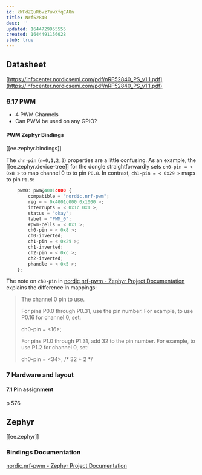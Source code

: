 ```yaml
---
id: kWFdZQuRbvz7uwXfqCA8n
title: Nrf52840
desc: ''
updated: 1644729955555
created: 1644491156028
stub: true
---
```



## Datasheet

[https://infocenter.nordicsemi.com/pdf/nRF52840_PS_v1.1.pdf](https://infocenter.nordicsemi.com/pdf/nRF52840_PS_v1.1.pdf)



### 6.17 PWM

- 4 PWM Channels
- Can PWM be used on any GPIO?

#### PWM Zephyr Bindings

[[ee.zephyr.bindings]]

The `chn-pin` (`n=0,1,2,3`) properties are a little confusing. As an example, the [[ee.zephyr.device-tree]] for the dongle straightforwardly sets `ch0-pin = < 0x8 >` to map channel 0 to to pin `P0.8`. In contrast, `ch1-pin = < 0x29 >` maps to pin `P1.9`:

```js
    pwm0: pwm@4001c000 {
        compatible = "nordic,nrf-pwm";
        reg = < 0x4001c000 0x1000 >;
        interrupts = < 0x1c 0x1 >;
        status = "okay";
        label = "PWM_0";
        #pwm-cells = < 0x1 >;
        ch0-pin = < 0x8 >;
        ch0-inverted;
        ch1-pin = < 0x29 >;
        ch1-inverted;
        ch2-pin = < 0xc >;
        ch2-inverted;
        phandle = < 0x5 >;
    };
```

The note on `ch0-pin` in [nordic,nrf-pwm - Zephyr Project Documentation](https://developer.nordicsemi.com/nRF_Connect_SDK/doc/latest/zephyr/reference/devicetree/bindings/pwm/nordic%2Cnrf-pwm.html#dtbinding-nordic-nrf-pwm) explains the difference in mappings:

> The channel 0 pin to use.
>
> For pins P0.0 through P0.31, use the pin number. For example,
> to use P0.16 for channel 0, set:
>
> ch0-pin = <16>;
>
> For pins P1.0 through P1.31, add 32 to the pin number. For
> example, to use P1.2 for channel 0, set:
>
> ch0-pin = <34>;  /* 32 + 2 */

### 7 Hardware and layout

#### 7.1 Pin assignment

p 576

## Zephyr

[[ee.zephyr]]

### Bindings Documentation

[nordic,nrf-pwm - Zephyr Project Documentation](https://developer.nordicsemi.com/nRF_Connect_SDK/doc/latest/zephyr/reference/devicetree/bindings/pwm/nordic%2Cnrf-pwm.html#dtbinding-nordic-nrf-pwm)